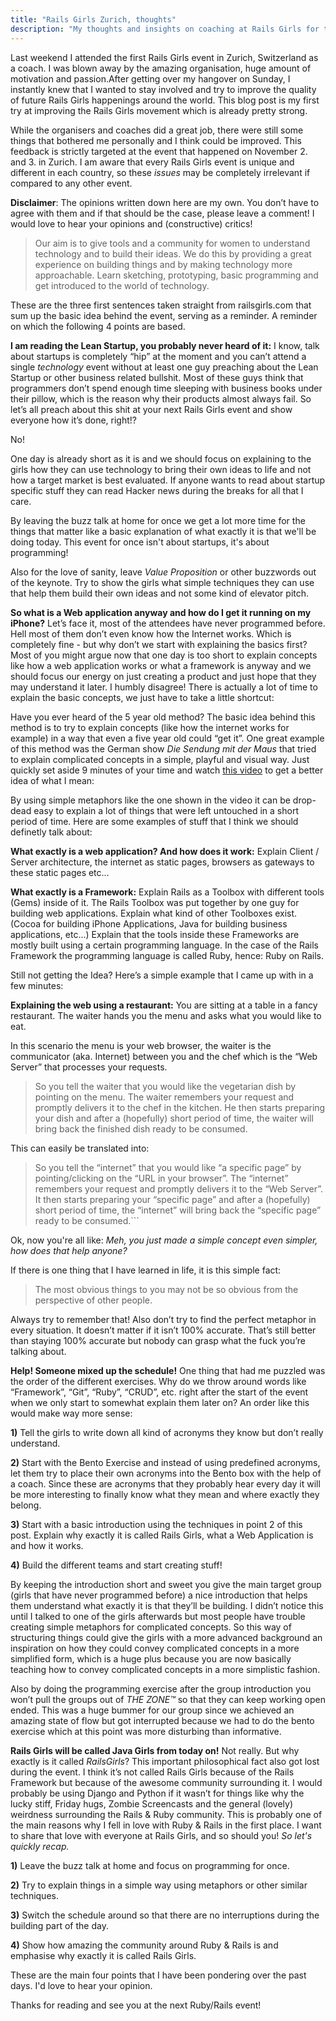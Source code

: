 ```yaml
---
title: "Rails Girls Zurich, thoughts"
description: "My thoughts and insights on coaching at Rails Girls for the first time."
---
```


Last weekend I attended the first Rails Girls event in Zurich,
Switzerland as a coach. I was blown away by the amazing organisation, 
huge amount of motivation and passion.After getting over my hangover on Sunday, 
I instantly knew that I wanted to stay involved and try to improve the quality 
of future Rails Girls happenings around the world. This blog post is my first 
try at improving the Rails Girls movement which is already pretty strong.

While the organisers and coaches did a great job, there were still
some things that bothered me personally and I think could be improved.
This feedback is strictly targeted at the event that happened on
November 2. and 3. in Zurich. I am aware that every Rails Girls event
is unique and different in each country, so these *issues* may be completely
irrelevant if compared to any other event.   

<b>Disclaimer</b>: The opinions written down here are my own. You don’t have
to agree with them and if that should be the case, please leave a comment!
I would love to hear your opinions and (constructive) critics!

>Our aim is to give tools and a community for women to understand
technology and to build their ideas.
We do this by providing a great experience on building things and by
making technology more approachable.
Learn sketching, prototyping, basic programming and get introduced to
the world of technology.

These are the three first sentences taken straight from railsgirls.com
that sum up the basic idea behind the event, serving as a reminder.
A reminder on which the following 4 points are based.

<b>I am reading the Lean Startup, you probably never heard of it:</b>
I know, talk about startups is completely “hip” at the moment and you
can’t attend a single *technology* event without at least one guy
preaching
about the Lean Startup or other business related bullshit. Most of
these guys think that programmers don’t spend enough time sleeping
with business
books under their pillow, which is the reason why their products
almost always fail. So let’s all preach about this shit at your next
Rails Girls event and show everyone how it’s done, right!?

No!

One day is already short as it is and we should focus on explaining to the girls
how they can use technology to bring their own ideas to life and not
how a target market is best evaluated.
If anyone wants to read about startup specific stuff they can read Hacker news during
the breaks for all that I care.

By leaving the buzz talk at home for once we get a lot more time for the things that matter
like a basic explanation of what exactly it is that we'll be doing today.
This event for once isn't about startups, it's about programming!

Also for the love of sanity, leave *Value Proposition* or other
buzzwords out of the keynote. Try to show the girls what simple
techniques they can use that help them build their own ideas and not some kind of elevator pitch.

<b>So what is a Web application anyway and how do I get it running on my iPhone?</b>
Let’s face it, most of the attendees have never programmed before.
Hell most of them don’t even know how the Internet works. Which is
completely fine - but
why don’t we start with explaining the basics first? Most of you might
argue now that one day is too short to explain concepts like how a web
application works
or what a framework is anyway and we should focus our energy on just
creating a product and just hope that they may understand it later.
I humbly disagree! There is actually a lot of time to explain the
basic concepts, we just have to take a little shortcut:

Have you ever heard of the 5 year old method? The basic idea behind
this method is to try to explain concepts (like how the internet works
for example) in a way
that even a five year old could “get it”. One great example of this
method was the German show *Die Sendung mit der Maus* that tried to
explain complicated concepts
in a simple, playful and visual way. Just quickly set aside 9 minutes
of your time and watch [this video](http://www.youtube.com/watch?v=vfXsdbnPjX4) to get a better idea
of what I mean:

By using simple metaphors like the one shown in the video it can be
drop-dead easy to explain a lot of things that were left untouched in
a short period of time.
Here are some examples of stuff that I think we should definetly talk about:

<b>What exactly is a web application? And how does it work:</b> Explain Client / Server architecture, the internet as static pages, browsers as gateways to these static pages etc…


<b>What exactly is a Framework:</b>
Explain Rails as a Toolbox with different tools (Gems) inside of it. The Rails Toolbox was put together by one guy for building web applications.
Explain what kind of other Toolboxes exist. (Cocoa for building iPhone Applications, Java for building business applications, etc...)
Explain that the tools inside these Frameworks are mostly built using a certain programming language.
In the case of the Rails Framework the programming language is called Ruby, hence: Ruby on Rails.

Still not getting the Idea? Here’s a simple example that I came up with in a few minutes:

<b>Explaining the web using a restaurant:</b>
You are sitting at a table in a fancy restaurant. The waiter hands you the menu and asks what you would like to eat.

In this scenario the menu is your web browser, the waiter is the communicator (aka. Internet) between you and the chef which is the “Web Server” that processes
your requests.

> So you tell the waiter that you would like the vegetarian dish by pointing on the menu. The waiter remembers your request and promptly delivers it to the chef in the kitchen. He then starts preparing your dish and after a (hopefully) short period of time, the waiter will bring back the finished dish ready to be consumed.

This can easily be translated into:   
> So you tell the “internet” that you would like “a specific page” by
pointing/clicking on the “URL in your browser”. The “internet”
remembers your request and promptly
delivers it to the “Web Server”. It then starts preparing your
“specific page” and after a (hopefully) short period of time, the
“internet” will bring back the “specific page”
ready to be consumed.```

Ok, now you're all like:
*Meh, you just made a simple concept even simpler, how does that help anyone?*

If there is one thing that I have learned in life, it is this simple fact:

>The most obvious things to you may not be so obvious from the
perspective of other people.

Always try to remember that! Also don’t try to find the perfect
metaphor in every situation. It doesn’t matter if it isn’t 100%
accurate. That’s still better than staying
100% accurate but nobody can grasp what the fuck you’re talking about.

<b>Help! Someone mixed up the schedule!</b>
One thing that had me puzzled was the order of the different exercises.
Why do we throw around words like “Framework”, “Git”, “Ruby”, “CRUD”,
etc. right after the start of the event when we only start to somewhat
explain them later on?
An order like this would make way more sense:

<b>1)</b> Tell the girls to write down all kind of acronyms they know but
don’t really understand.

<b>2)</b> Start with the Bento Exercise and instead of using predefined
acronyms, let them try to place their own acronyms into the Bento box
with the help of a coach. Since these
are acronyms that they probably hear every day it will be more
interesting to finally know what they mean and where exactly they
belong.

<b>3)</b> Start with a basic introduction using the techniques in point 2 of
this post. Explain why exactly it is called Rails Girls, what a
Web Application is and how it works.

<b>4)</b> Build the different teams and start creating stuff!

By keeping the introduction short and sweet you give the main target
group (girls that have never programmed before) a nice introduction
that helps them understand what exactly it is that they’ll be
building. I didn’t notice this until I talked to one of the girls
afterwards but most people have trouble creating simple metaphors for
complicated concepts. So this way of structuring things could give the
girls with a more advanced background an inspiration on how they could
convey complicated concepts in a more simplified form, which is a huge
plus because you are now basically teaching how to convey complicated
concepts in a more simplistic fashion.

Also by doing the programming exercise after the group introduction
you won’t pull the groups out of *THE ZONE&#8482;* so that they can
keep working open ended.
This was a huge bummer for our group since we achieved an amazing
state of flow but got interrupted because we had to do the bento
exercise which at this point was more disturbing than informative.

<b>Rails Girls will be called Java Girls from today on!</b>
Not really. But why exactly is it called *RailsGirls*? This important
philosophical fact also got lost during the event.
I think it’s not called Rails Girls because of the Rails Framework but
because of the awesome community surrounding it.
I would probably be using Django and Python if it wasn’t for things
like why the lucky stiff, Friday hugs, Zombie Screencasts and the
general (lovely)
weirdness surrounding the Rails & Ruby community. This is probably one
of the main reasons why I fell in love with Ruby & Rails in the first
place.
I want to share that love with everyone at Rails Girls, and so should you! *So let's quickly recap.*

<b>1)</b> Leave the buzz talk at home and focus on programming for once.

<b>2)</b> Try to explain things in a simple way using metaphors or other similar techniques.

<b>3)</b> Switch the schedule around so that there are no interruptions during the building part of the day.

<b>4)</b> Show how amazing the community around Ruby & Rails is and emphasise why exactly it is called Rails Girls.

These are the main four points that I have been
pondering over the past days. I'd love to hear your opinion.

Thanks for reading and see you at the next Ruby/Rails event!
